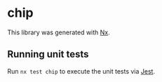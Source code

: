 # chip

This library was generated with [Nx](https://nx.dev).

## Running unit tests

Run `nx test chip` to execute the unit tests via [Jest](https://jestjs.io).
